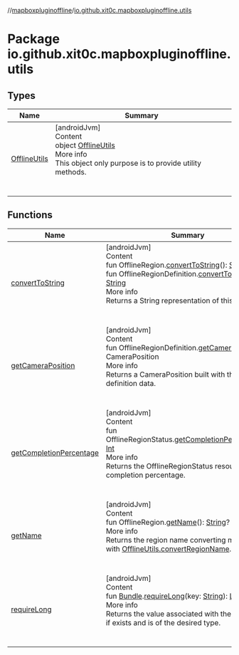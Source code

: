//[mapboxpluginoffline](../../index.md)/[io.github.xit0c.mapboxpluginoffline.utils](index.md)



# Package io.github.xit0c.mapboxpluginoffline.utils  


## Types  
  
|  Name |  Summary | 
|---|---|
| <a name="io.github.xit0c.mapboxpluginoffline.utils/OfflineUtils///PointingToDeclaration/"></a>[OfflineUtils](-offline-utils/index.md)| <a name="io.github.xit0c.mapboxpluginoffline.utils/OfflineUtils///PointingToDeclaration/"></a>[androidJvm]  <br>Content  <br>object [OfflineUtils](-offline-utils/index.md)  <br>More info  <br>This object only purpose is to provide utility methods.  <br><br><br>|


## Functions  
  
|  Name |  Summary | 
|---|---|
| <a name="io.github.xit0c.mapboxpluginoffline.utils//convertToString/com.mapbox.mapboxsdk.offline.OfflineRegion#/PointingToDeclaration/"></a>[convertToString](convert-to-string.md)| <a name="io.github.xit0c.mapboxpluginoffline.utils//convertToString/com.mapbox.mapboxsdk.offline.OfflineRegion#/PointingToDeclaration/"></a>[androidJvm]  <br>Content  <br>fun OfflineRegion.[convertToString](convert-to-string.md)(): [String](https://kotlinlang.org/api/latest/jvm/stdlib/kotlin/-string/index.html)  <br>fun OfflineRegionDefinition.[convertToString](convert-to-string.md)(): [String](https://kotlinlang.org/api/latest/jvm/stdlib/kotlin/-string/index.html)  <br>More info  <br>Returns a String representation of this object.  <br><br><br>|
| <a name="io.github.xit0c.mapboxpluginoffline.utils//getCameraPosition/com.mapbox.mapboxsdk.offline.OfflineRegionDefinition#/PointingToDeclaration/"></a>[getCameraPosition](get-camera-position.md)| <a name="io.github.xit0c.mapboxpluginoffline.utils//getCameraPosition/com.mapbox.mapboxsdk.offline.OfflineRegionDefinition#/PointingToDeclaration/"></a>[androidJvm]  <br>Content  <br>fun OfflineRegionDefinition.[getCameraPosition](get-camera-position.md)(): CameraPosition  <br>More info  <br>Returns a CameraPosition built with this definition data.  <br><br><br>|
| <a name="io.github.xit0c.mapboxpluginoffline.utils//getCompletionPercentage/com.mapbox.mapboxsdk.offline.OfflineRegionStatus#/PointingToDeclaration/"></a>[getCompletionPercentage](get-completion-percentage.md)| <a name="io.github.xit0c.mapboxpluginoffline.utils//getCompletionPercentage/com.mapbox.mapboxsdk.offline.OfflineRegionStatus#/PointingToDeclaration/"></a>[androidJvm]  <br>Content  <br>fun OfflineRegionStatus.[getCompletionPercentage](get-completion-percentage.md)(): [Int](https://kotlinlang.org/api/latest/jvm/stdlib/kotlin/-int/index.html)  <br>More info  <br>Returns the OfflineRegionStatus resources completion percentage.  <br><br><br>|
| <a name="io.github.xit0c.mapboxpluginoffline.utils//getName/com.mapbox.mapboxsdk.offline.OfflineRegion#/PointingToDeclaration/"></a>[getName](get-name.md)| <a name="io.github.xit0c.mapboxpluginoffline.utils//getName/com.mapbox.mapboxsdk.offline.OfflineRegion#/PointingToDeclaration/"></a>[androidJvm]  <br>Content  <br>fun OfflineRegion.[getName](get-name.md)(): [String](https://kotlinlang.org/api/latest/jvm/stdlib/kotlin/-string/index.html)?  <br>More info  <br>Returns the region name converting metadata with [OfflineUtils.convertRegionName](-offline-utils/convert-region-name.md).  <br><br><br>|
| <a name="io.github.xit0c.mapboxpluginoffline.utils//requireLong/android.os.Bundle#kotlin.String/PointingToDeclaration/"></a>[requireLong](require-long.md)| <a name="io.github.xit0c.mapboxpluginoffline.utils//requireLong/android.os.Bundle#kotlin.String/PointingToDeclaration/"></a>[androidJvm]  <br>Content  <br>fun [Bundle](https://developer.android.com/reference/kotlin/android/os/Bundle.html).[requireLong](require-long.md)(key: [String](https://kotlinlang.org/api/latest/jvm/stdlib/kotlin/-string/index.html)): [Long](https://kotlinlang.org/api/latest/jvm/stdlib/kotlin/-long/index.html)  <br>More info  <br>Returns the value associated with the given key, if exists and is of the desired type.  <br><br><br>|

